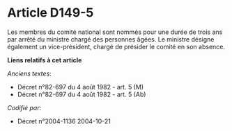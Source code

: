 # Article D149-5

Les membres du comité national sont nommés pour une durée de trois ans par arrêté du ministre chargé des personnes âgées. Le
ministre désigne également un vice-président, chargé de présider le comité en son absence.

**Liens relatifs à cet article**

_Anciens textes_:

  - Décret n°82-697 du 4 août 1982 - art. 5 (M)
  - Décret n°82-697 du 4 août 1982 - art. 5 (Ab)

_Codifié par_:

  - Décret n°2004-1136 2004-10-21
